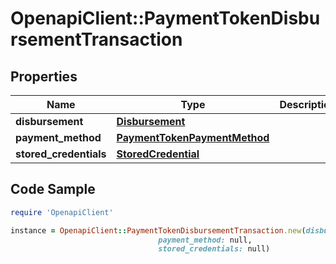 # OpenapiClient::PaymentTokenDisbursementTransaction

## Properties

Name | Type | Description | Notes
------------ | ------------- | ------------- | -------------
**disbursement** | [**Disbursement**](Disbursement.md) |  | 
**payment_method** | [**PaymentTokenPaymentMethod**](PaymentTokenPaymentMethod.md) |  | 
**stored_credentials** | [**StoredCredential**](StoredCredential.md) |  | [optional] 

## Code Sample

```ruby
require 'OpenapiClient'

instance = OpenapiClient::PaymentTokenDisbursementTransaction.new(disbursement: null,
                                 payment_method: null,
                                 stored_credentials: null)
```



